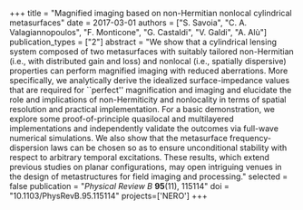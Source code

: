 +++
title = "Magnified imaging based on non-Hermitian nonlocal cylindrical metasurfaces"
date = 2017-03-01
authors = ["S. Savoia", "C. A. Valagiannopoulos", "F. Monticone", "G. Castaldi", "V. Galdi", "A. Alù"]
publication_types = ["2"]
abstract = "We show that a cylindrical lensing system composed of two metasurfaces with suitably tailored non-Hermitian (i.e., with distributed gain and loss) and nonlocal (i.e., spatially dispersive) properties can perform magnified imaging with reduced aberrations. More specifically, we analytically derive the idealized surface-impedance values that are required for ``perfect'' magnification and imaging and elucidate the role and implications of non-Hermiticity and nonlocality in terms of spatial resolution and practical implementation. For a basic demonstration, we explore some proof-of-principle quasilocal and multilayered implementations and independently validate the outcomes via full-wave numerical simulations. We also show that the metasurface frequency-dispersion laws can be chosen so as to ensure unconditional stability with respect to arbitrary temporal excitations. These results, which extend previous studies on planar configurations, may open intriguing venues in the design of metastructures for field imaging and processing."
selected = false
publication = "*Physical Review B* **95**(11), 115114"
doi = "10.1103/PhysRevB.95.115114"
projects=['NERO']
+++
